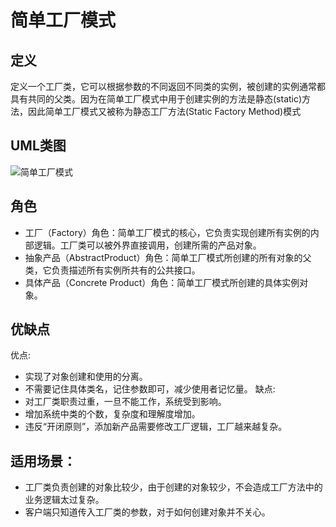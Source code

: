 # 简单工厂模式
## 定义
定义一个工厂类，它可以根据参数的不同返回不同类的实例，被创建的实例通常都具有共同的父类。因为在简单工厂模式中用于创建实例的方法是静态(static)方法，因此简单工厂模式又被称为静态工厂方法(Static Factory Method)模式

## UML类图
![简单工厂模式](https://img-blog.csdn.net/20130711143612921?watermark/2/text/aHR0cDovL2Jsb2cuY3Nkbi5uZXQvTG92ZUxpb24=/font/5a6L5L2T/fontsize/400/fill/I0JBQkFCMA==/dissolve/70/gravity/SouthEast)

## 角色
* 工厂（Factory）角色：简单工厂模式的核心，它负责实现创建所有实例的内部逻辑。工厂类可以被外界直接调用，创建所需的产品对象。
* 抽象产品（AbstractProduct）角色：简单工厂模式所创建的所有对象的父类，它负责描述所有实例所共有的公共接口。
* 具体产品（Concrete Product）角色：简单工厂模式所创建的具体实例对象。

## 优缺点
优点:
* 实现了对象创建和使用的分离。
* 不需要记住具体类名，记住参数即可，减少使用者记忆量。
缺点:
* 对工厂类职责过重，一旦不能工作，系统受到影响。
* 增加系统中类的个数，复杂度和理解度增加。
* 违反“开闭原则”，添加新产品需要修改工厂逻辑，工厂越来越复杂。

## 适用场景：
* 工厂类负责创建的对象比较少，由于创建的对象较少，不会造成工厂方法中的业务逻辑太过复杂。 
* 客户端只知道传入工厂类的参数，对于如何创建对象并不关心。